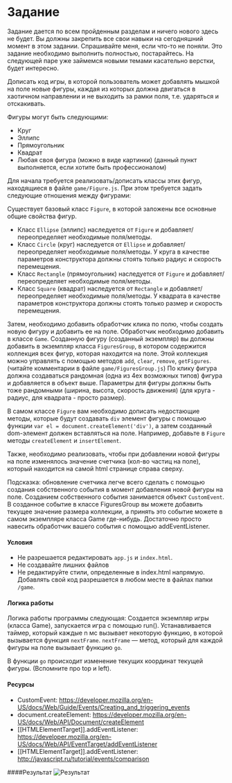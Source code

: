 # Задание

Задание дается по всем пройденным разделам и ничего нового здесь не будет. Вы должны закрепить все свои навыки на сегодняшний момент в этом задании. Спрашивайте меня, если что-то не поняли.
Это задание необходимо выполнить полностью, постарайтесь. На следующей паре уже займемся новыми темами касательно верстки, будет интересно.

Дописать код игры, в которой пользователь может добавлять мышкой на поле новые фигуры, 
каждая из которых должна двигаться в хаотичном направлении и не выходить за рамки поля, т.е. ударяться и отскакивать.

Фигуры могут быть следующими:

* Круг
* Эллипс
* Прямоугольник
* Квадрат
* Любая своя фигура (можно в виде картинки) (данный пункт выполняется, если хотите быть профессионалом)

Для начала требуется реализовать/дописать классы этих фигур, находящиеся в файле ```game/Figure.js```.
При этом требуется задать следующие отношения между фигурами:

Существует базовый класс ```Figure```, в которой заложены все основные общие свойства фигур.

* Класс ```Ellipse``` (эллипс) наследуется от ```Figure``` и добавляет/переопределяет необходимые поля/методы.
* Класс ```Circle``` (круг) наследуется от ```Ellipse``` и добавляет/переопределяет необходимые поля/методы. У круга в качестве параметров конструктора должны стоять только радиус и скорость перемещения.
* Класс ```Rectangle``` (прямоугольник) наследуется от ```Figure``` и добавляет/переопределяет необходимые поля/методы.
* Класс ```Square``` (квадрат) наследуется от ```Rectangle``` и добавляет/переопределяет необходимые поля/методы. У квадрата в качестве параметров конструктора должны стоять только размер и скорость перемещения.

Затем, необходимо добавить обработчик клика по полю, чтобы создать новую фигуру и добавить ее на поле. Обработчик необходимо добавить в классе ```Game```.
Созданную фигуру (созданный экземпляр) вы должны добавить в экземпляр класса ```FiguresGroup```, в котором содержится коллекция всех фигур, которая находится на поле. 
Этой коллекция можно управлять с помощью методов ```add```, ```clear```, ```remove```, ```getFigures```. (читайте комментарии в файле ```game/FiguresGroup.js```)
По клику фигура должна создаваться рандомная (одна из 4ех возможных типов) фигура и добавляется в объект выше. Параметры для фигуры должны быть тоже рандомными (ширина, высота, скорость движения) (для круга - радиус, для квадрата - просто размер).

В самом классе ```Figure``` вам необходимо дописать недостающие методы, которые будут создавать ```div``` элемент фигуры с помощью функции 
```var el = document.createElement('div')```, а затем созданный dom-элемент должен вставляться на поле. Например, добавьте в ```Figure``` методы ```createElement``` и ```insertElement```.

Также, необходимо реализовать, чтобы при добавлении новой фигуры на поле изменялось значение счетчика (кол-во частиц на поле), который находится на самой html странице справа сверху.

Подсказка: обновление счетчика легче всего сделать с помощью создания собственного события в момент добавления новой фигуры на поле. Созданием собственного события занимается объект ```CustomEvent```.
В созданное событие в классе FiguresGroup вы можете добавить текущее значение размера коллекции, а принять это событие можете в самом экземпляре класса Game где-нибудь. 
Достаточно просто навесить обработчик вашего события с помощью addEventListener.


#### Условия
* Не разрешается редактировать ```app.js``` и ```index.html```.
* Не создавайте лишних файлов
* Не редактируйте стили, определенные в index.html напрямую. Добавлять свой код разрешается в любом месте в файлах папки ```/game```.

#### Логика работы
Логика работы программы следующая:
Создается экземпляр игры (класса Game), запускается игра с помощью run(). Устанавливается таймер, который каждые n мс вызывает некоторую функцию, в которой вызывается функция ```nextFrame```.
```nextFrame``` — метод, который для каждой фигуры на поле вызывает функцию ```go```.

В функции ```go``` происходит изменение текущих координат текущей фигуры. (Вспомните про top и left).

#### Ресурсы
* CustomEvent: https://developer.mozilla.org/en-US/docs/Web/Guide/Events/Creating_and_triggering_events
* document.createElement: https://developer.mozilla.org/en-US/docs/Web/API/Document/createElement
* [[HTMLElementTarget]].addEventListener: https://developer.mozilla.org/en-US/docs/Web/API/EventTarget/addEventListener
* [[HTMLElementTarget]].addEventListener: http://javascript.ru/tutorial/events/comparison

####Результат
![Результат](http://cs624324.vk.me/v624324161/5a779/f3wO22qgj1k.jpg)

